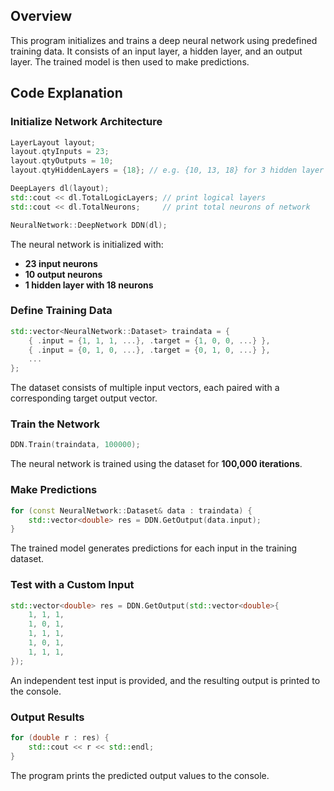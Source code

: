 ## Overview
This program initializes and trains a deep neural network using predefined training data. It consists of an input layer, a hidden layer, and an output layer. The trained model is then used to make predictions.

## Code Explanation

### Initialize Network Architecture
```cpp
LayerLayout layout;
layout.qtyInputs = 23;
layout.qtyOutputs = 10;
layout.qtyHiddenLayers = {18}; // e.g. {10, 13, 18} for 3 hidden layer with 10, 13 and 18 neurons

DeepLayers dl(layout);
std::cout << dl.TotalLogicLayers; // print logical layers
std::cout << dl.TotalNeurons;     // print total neurons of network

NeuralNetwork::DeepNetwork DDN(dl);
```
The neural network is initialized with:
- **23 input neurons**
- **10 output neurons**
- **1 hidden layer with 18 neurons**

### Define Training Data
```cpp
std::vector<NeuralNetwork::Dataset> traindata = {
    { .input = {1, 1, 1, ...}, .target = {1, 0, 0, ...} },
    { .input = {0, 1, 0, ...}, .target = {0, 1, 0, ...} },
    ...
};
```
The dataset consists of multiple input vectors, each paired with a corresponding target output vector.

### Train the Network
```cpp
DDN.Train(traindata, 100000);
```
The neural network is trained using the dataset for **100,000 iterations**.

### Make Predictions
```cpp
for (const NeuralNetwork::Dataset& data : traindata) {
    std::vector<double> res = DDN.GetOutput(data.input);
}
```
The trained model generates predictions for each input in the training dataset.

### Test with a Custom Input
```cpp
std::vector<double> res = DDN.GetOutput(std::vector<double>{
    1, 1, 1,
    1, 0, 1, 
    1, 1, 1,
    1, 0, 1,
    1, 1, 1,
});
```
An independent test input is provided, and the resulting output is printed to the console.

### Output Results
```cpp
for (double r : res) {
    std::cout << r << std::endl;
}
```
The program prints the predicted output values to the console.


